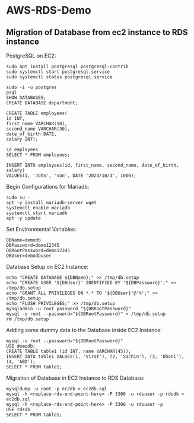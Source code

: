 # AWS-RDS-Demo
## Migration of Database from ec2 instance to RDS instance


PostgreSQL on EC2:
```
sudo apt install postgresql postgresql-contrib
sudo systemctl start postgresql.service
sudo systemctl status postgresql.service

sudo -i -u postgres
psql
SHOW DATABASES;
CREATE DATABASE department;

CREATE TABLE employees(
id INT,
first_name VARCHAR(50),
second_name VARCHAR(30),
date_of_birth DATE,
salary INT);

\d employees
SELECT * FROM employees;

INSERT INTO employees(id, first_name, second_name, date_of_birth, salary)
VALUES(1, 'John', 'son', DATE '2024/10/3', 1000);
```

Begin Configurations for Mariadb:
```
sudo su -
apt -y install mariadb-server wget
systemctl enable mariadb
systemctl start mariadb
apt -y update
```

Set Environmental Variables:
```
DBName=demodb
DBPassword=demo12345
DBRootPassword=demo12345
DBUser=demodbuser
```

Database Setup on EC2 Instance:
```
echo "CREATE DATABASE ${DBName};" >> /tmp/db.setup
echo "CREATE USER '${DBUser}' IDENTIFIED BY '${DBPassword}';" >> /tmp/db.setup
echo "GRANT ALL PRIVILEGES ON *.* TO '${DBUser}'@'%';" >> /tmp/db.setup
echo "FLUSH PRIVILEGES;" >> /tmp/db.setup
mysqladmin -u root password "${DBRootPassword}"
mysql -u root --password="${DBRootPassword}" < /tmp/db.setup
rm /tmp/db.setup
```

Adding some dummy data to the Database inside EC2 Instance:
```
mysql -u root --password="${DBRootPassword}"
USE demodb;
CREATE TABLE table1 (id INT, name VARCHAR(45));
INSERT INTO table1 VALUES(1, 'Virat'), (2, 'Sachin'), (3, 'Dhoni'), (4, 'ABD');
SELECT * FROM table1;
```

Migration of Database in EC2 Instance to RDS Database:
```
mysqldump -u root -p ec2db > ec2db.sql
mysql -h <replace-rds-end-point-here> -P 3306 -u rdsuser -p rdsdb < ec2db.sql
mysql -h <replace-rds-end-point-here> -P 3306 -u rdsuser -p
USE rdsdb
SELECT * FROM table1;
```
